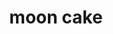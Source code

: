 ---
layout: food&drink
title: moon cake
emoji: moon_cake
permalink: 🥮.html
image: assets/img/3moji/moon_cake.png
---